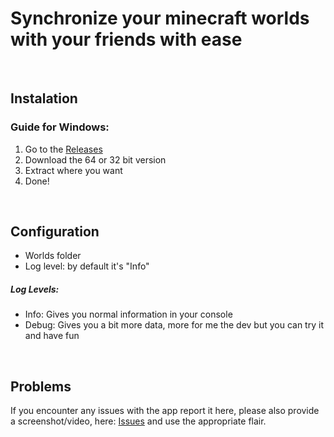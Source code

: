 # Synchronize your minecraft worlds with your friends with ease

<br>

## Instalation
### Guide for Windows:
1. Go to the [Releases](https://github.com/AlexDeFoc/MineSync/releases/latest)
2. Download the 64 or 32 bit version
3. Extract where you want
4. Done!

<br>

## Configuration
- Worlds folder
- Log level: by default it's "Info"
##### Log Levels:
- Info: Gives you normal information in your console
- Debug: Gives you a bit more data, more for me the dev but you can try it and have fun

<br>

## Problems
If you encounter any issues with the app report it here, please also provide a screenshot/video, here: [Issues](https://github.com/AlexDeFoc/MineSync/issues) and use the appropriate flair.
